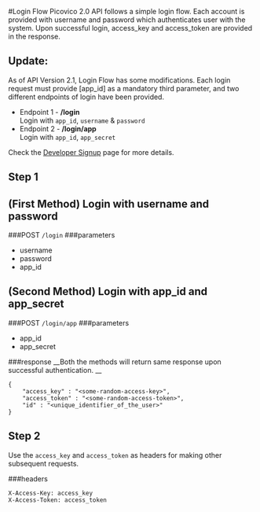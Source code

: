 #Login Flow
Picovico 2.0 API follows a simple login flow. Each account is provided with username and password which authenticates
user with the system. Upon successful login, access_key and access_token are provided in the response.

## Update: 
As of API Version 2.1, Login Flow has some modifications.
Each login request must provide [app_id] as a mandatory third parameter,
and two different endpoints of login have been provided.

* Endpoint 1 - __/login__  
  Login with `app_id`, `username` & `password`  
* Endpoint 2 - __/login/app__  
  Login with `app_id`, `app_secret`

Check the [Developer Signup](account/developer-signup) page for more details.

## Step 1 
## (First Method) Login with username and password
###POST `/login` 
###parameters    
* username        
* password        
* app_id
  

## (Second Method) Login with app_id and app_secret
###POST `/login/app`
###parameters
* app_id
* app_secret

###response
__Both the methods will return same response upon successful authentication. __

    {
        "access_key" : "<some-random-access-key>",
        "access_token" : "<some-random-access-token>",
        "id" : "<unique_identifier_of_the_user>"
    }
    
## Step 2
Use the `access_key` and `access_token` as headers for making other subsequent requests.

###headers

    X-Access-Key: access_key  
    X-Access-Token: access_token
    
    
